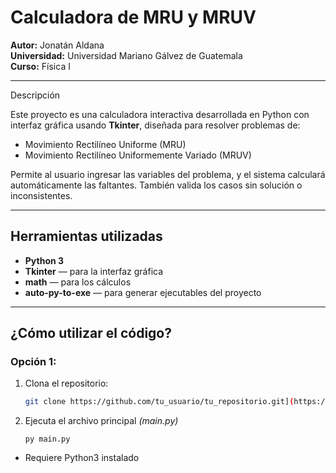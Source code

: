# Calculadora de MRU y MRUV
**Autor:** Jonatán Aldana  
**Universidad:** Universidad Mariano Gálvez de Guatemala  
**Curso:** Física I  

---
Descripción

Este proyecto es una calculadora interactiva desarrollada en Python con interfaz gráfica usando **Tkinter**, diseñada para resolver problemas de:

* Movimiento Rectilíneo Uniforme (MRU)
* Movimiento Rectilíneo Uniformemente Variado (MRUV)

Permite al usuario ingresar las variables del problema, y el sistema calculará automáticamente las faltantes. También valida los casos sin solución o inconsistentes.

---

## Herramientas utilizadas

- **Python 3**
- **Tkinter** — para la interfaz gráfica
- **math** — para los cálculos
- **auto-py-to-exe** — para generar ejecutables del proyecto

---

## ¿Cómo utilizar el código?
### Opción 1:
1. Clona el repositorio:
   ```bash
   git clone https://github.com/tu_usuario/tu_repositorio.git](https://github.com/JAldanaP/FisicaICalculator.git
2. Ejecuta el archivo principal _(main.py)_
   ```
   py main.py
   ```
* Requiere Python3 instalado
